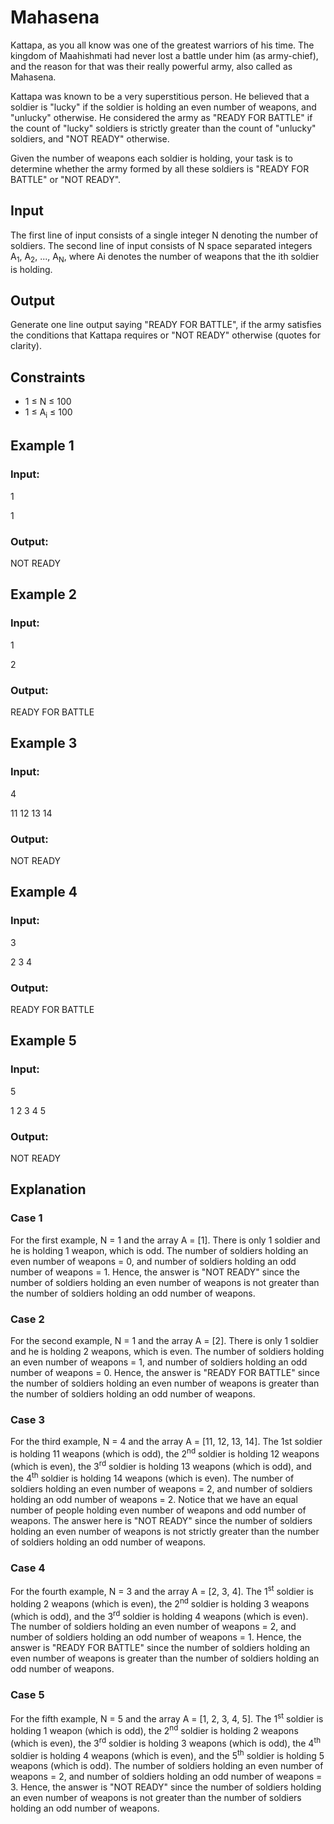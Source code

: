 # Mahasena

Kattapa, as you all know was one of the greatest warriors of his time. 
The kingdom of Maahishmati had never lost a battle under him (as army-chief), and the reason for that was their really powerful army, also called as Mahasena.

Kattapa was known to be a very superstitious person. 
He believed that a soldier is "lucky" if the soldier is holding an even number of weapons, and "unlucky" otherwise. 
He considered the army as "READY FOR BATTLE" if the count of "lucky" soldiers is strictly greater than the count of "unlucky" soldiers, and "NOT READY" otherwise.

Given the number of weapons each soldier is holding, your task is to determine whether the army formed by all these soldiers is "READY FOR BATTLE" or "NOT READY".

## Input

The first line of input consists of a single integer N denoting the number of soldiers. 
The second line of input consists of N space separated integers A<sub>1</sub>, A<sub>2</sub>, ..., A<sub>N</sub>, where Ai denotes the 
number of weapons that the ith soldier is holding.

## Output

Generate one line output saying "READY FOR BATTLE", if the army satisfies the conditions that 
Kattapa requires or "NOT READY" otherwise (quotes for clarity).

## Constraints

- 1 ≤ N ≤ 100
- 1 ≤ A<sub>i</sub> ≤ 100

## Example 1

### Input:

1

1

### Output:

NOT READY

## Example 2

### Input:

1

2

### Output:

READY FOR BATTLE

## Example 3

### Input:

4

11 12 13 14

### Output:

NOT READY

## Example 4

### Input:

3

2 3 4

### Output:

READY FOR BATTLE

## Example 5

### Input:

5

1 2 3 4 5

### Output:

NOT READY

## Explanation

### Case 1

For the first example, N = 1 and the array A = [1]. There is only 1 soldier and he is holding 1 weapon, which is odd. 
The number of soldiers holding an even number of weapons = 0, and number of soldiers holding an odd number of weapons = 1. 
Hence, the answer is "NOT READY" since the number of soldiers holding an even number of weapons is not greater than 
the number of soldiers holding an odd number of weapons.

### Case 2

For the second example, N = 1 and the array A = [2]. There is only 1 soldier and he is holding 2 weapons, which is even. 
The number of soldiers holding an even number of weapons = 1, and number of soldiers holding an odd number of weapons = 0. 
Hence, the answer is "READY FOR BATTLE" since the number of soldiers holding an even number of weapons is greater 
than the number of soldiers holding an odd number of weapons.

### Case 3

For the third example, N = 4 and the array A = [11, 12, 13, 14]. The 1st soldier is holding 11 weapons (which is odd), the 2<sup>nd</sup> 
soldier is holding 12 weapons (which is even), the 3<sup>rd</sup> soldier is holding 13 weapons (which is odd), and the 4<sup>th</sup> soldier 
is holding 14 weapons (which is even). The number of soldiers holding an even number of weapons = 2, and 
number of soldiers holding an odd number of weapons = 2. Notice that we have an equal number of people 
holding even number of weapons and odd number of weapons. The answer here is "NOT READY" since the number of soldiers holding 
an even number of weapons is not strictly greater than the number of soldiers holding an odd number of weapons.

### Case 4

For the fourth example, N = 3 and the array A = [2, 3, 4]. The 1<sup>st</sup> soldier is holding 2 weapons (which is even), the 2<sup>nd</sup> soldier 
is holding 3 weapons (which is odd), and the 3<sup>rd</sup> soldier is holding 4 weapons (which is even). The number of soldiers holding an even 
number of weapons = 2, and number of soldiers holding an odd number of weapons = 1. Hence, the answer is "READY FOR BATTLE" since 
the number of soldiers holding an even number of weapons is greater than the number of soldiers holding an odd number of weapons.

### Case 5

For the fifth example, N = 5 and the array A = [1, 2, 3, 4, 5]. The 1<sup>st</sup> soldier is holding 1 weapon (which is odd), the 2<sup>nd</sup> 
soldier is holding 2 weapons (which is even), the 3<sup>rd</sup> soldier is holding 3 weapons (which is odd), the 4<sup>th</sup> soldier is 
holding 4 weapons (which is even), and the 5<sup>th</sup> soldier is holding 5 weapons (which is odd). The number of soldiers holding an 
even number of weapons = 2, and number of soldiers holding an odd number of weapons = 3. Hence, the answer is "NOT READY" since the 
number of soldiers holding an even number of weapons is not greater than the number of soldiers holding an odd number of weapons.
